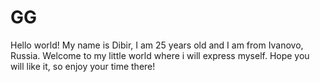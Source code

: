 # GG
Hello world!
My name is Dibir, I am 25 years old and I am from Ivanovo, Russia.
Welcome to my little world where i will express myself. 
Hope you will like it, so enjoy your time there!
